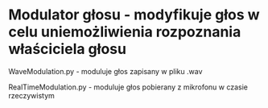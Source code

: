 # Modulator głosu - modyfikuje głos w celu uniemożliwienia rozpoznania właściciela głosu

WaveModulation.py - moduluje głos zapisany w pliku .wav

RealTimeModulation.py - moduluje głos pobierany z mikrofonu w czasie rzeczywistym

